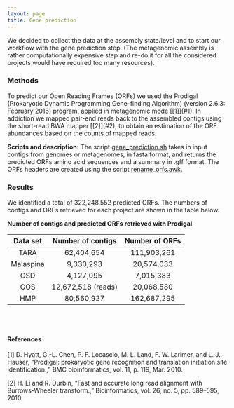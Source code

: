 ```yaml
---
layout: page
title: Gene prediction
---
```


We decided to collect the data at the assembly state/level and to start our workflow with the gene prediction step. (The metagenomic assembly is rather computationally expensive step and re-do it for all the considered projects would have required too many resources).

<h3 class="section-heading  text-primary">Methods</h3>
To predict our Open Reading Frames (ORFs) we used the Prodigal (Prokaryotic Dynamic Programming Gene-finding Algorithm) (version 2.6.3: February 2016) program, applied in metagenomic mode [[1]](#1). In addiction we mapped pair-end reads back to the assembled contigs using the short-read BWA mapper [[2]](#2), to obtain an estimation of the ORF abundances based on the counts of mapped reads.

**Scripts and description:** The script [gene_prediction.sh](scripts/Gene_prediction/gene_prediction.sh) takes in input contigs from genomes or metagenomes, in fasta format, and returns the predicted ORFs amino acid sequences and a summary in .gff format. The ORFs headers are created using the script [rename_orfs.awk](scripts/Gene_prediction/rename_orfs.awk).

<h3 class="section-heading  text-primary">Results</h3>
We identified a total of 322,248,552 predicted ORFs.
The numbers of contigs and ORFs retrieved for each project are shown in the table below.

**Number of contigs and predicted ORFs retrieved with Prodigal**

| Data set  | Number of contigs  | Number of ORFs |
|:---------:|:------------------:|:--------------:|
| TARA      |      62,404,654    |   111,903,261  |
| Malaspina |       9,330,293    |    20,574,033  |
| OSD       |       4,127,095    |     7,015,383  |
| GOS       | 12,672,518 (reads) |    20,068,580  |
| HMP       |      80,560,927    |   162,687,295  |


<br>
<br>

<h4 class="section-heading  text-primary">References</h4>

<a name="1"></a>[1]	D. Hyatt, G.-L. Chen, P. F. Locascio, M. L. Land, F. W. Larimer, and L. J. Hauser, “Prodigal: prokaryotic gene recognition and translation initiation site identification.,” BMC bioinformatics, vol. 11, p. 119, Mar. 2010.

<a name="2"></a>[2]	H. Li and R. Durbin, “Fast and accurate long read alignment with Burrows-Wheeler transform.,” Bioinformatics, vol. 26, no. 5, pp. 589–595, 2010.
